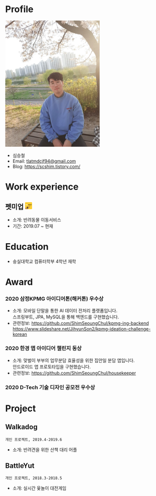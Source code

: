 # Profile
<img alt="프로필이미지" src="https://github.com/ShimSeoungChul/RESUME/raw/master/images/profile.jpg" width="300">


- 심승철
- Email: tlatmdcjf94@gmail.com
- Blog: https://scshim.tistory.com/


# Work experience
## 펫미업 <img src="https://github.com/ShimSeoungChul/RESUME/raw/master/images/petmeup.png" alt="펫미업 로고" width="22" height="22"/>
- 소개: 반려동물 이동서비스
- 기간: 2019.07 ~ 현재

# Education
- 숭실대학교 컴퓨터학부 4학년 재학

# Award

### 2020 삼정KPMG 아이디어톤(해커톤) 우수상
- 소개: 모바일 단말을 통한 AI 데이터 전처리 플랫폼입니다.<br/>
스프링부트, JPA, MySQL을 통해 백엔드를 구현했습니다.   
- 관련정보: https://github.com/ShimSeoungChul/kpmg-ing-backend <br/>
https://www.slideshare.net/JihyunSon2/kpmg-ideation-challenge-korean
### 2020 한경 앱 아이디어 챌린지 동상
- 소개: 맞벌이 부부의 업무분담 효율성을 위한 집안일 분담 앱입니다.<br/>
안드로이드 앱 프로토타입을 구현했습니다.
- 관련정보: https://github.com/ShimSeoungChul/housekeeper
### 2020 D-Tech 기술 디자인 공모전 우수상

# Project
## Walkadog
`개인 프로젝트, 2019.4-2019.6`
- 소개: 반려견을 위한 산책 대리 어플
## BattleYut
`개인 프로젝트, 2018.3-2018.5`
- 소개: 실시간 윷놀이 대전게임
